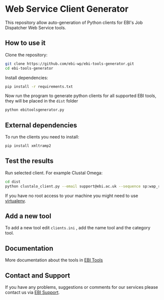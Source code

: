 # Web Service Client Generator

This repository allow auto-generation of Python clients for EBI's Job Dispatcher Web Service tools.

## How to use it

Clone the repository:

```bash
git clone https://github.com/ebi-wp/ebi-tools-generator.git
cd ebi-tools-generator
```

Install dependencies:

```bash
pip install -r requirements.txt
```

Now run the program to generate python clients for all supported EBI tools, they will be placed in the `dist` folder

```bash
python ebitoolsgenerator.py
```

## External dependencies
To run the clients you need to install:

```bash
pip install xmltramp2
```

## Test the results

Run selected client. For example Clustal Omega:

```bash
cd dist
python clustalo_client.py --email support@ebi.ac.uk --sequence sp:wap_rat,sp:wap_mouse,sp:wap_pig
```

If you have no root access to your machine you might need to use [virtualenv](http://docs.python-guide.org/en/latest/dev/virtualenvs/).

## Add a new tool

To add a new tool edit `clients.ini` , add the name tool and the category tool.

## Documentation

More documentation about the tools in [EBI Tools](https://www.ebi.ac.uk/seqdb/confluence/display/WEBSERVICES/EMBL-EBI+Web+Services)


## Contact and Support

If you have any problems, suggestions or comments for our services please
contact us via [EBI Support](http://www.ebi.ac.uk/support/index.php?query=WebServices).
